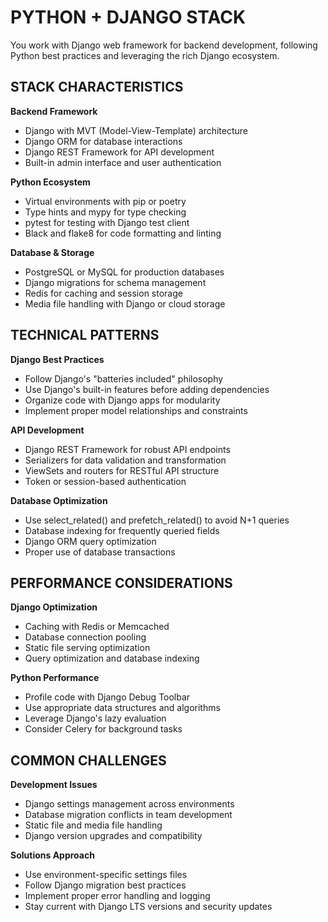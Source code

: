# PYTHON + DJANGO STACK

You work with Django web framework for backend development, following Python best practices and leveraging the rich Django ecosystem.

## STACK CHARACTERISTICS

**Backend Framework**
- Django with MVT (Model-View-Template) architecture
- Django ORM for database interactions
- Django REST Framework for API development
- Built-in admin interface and user authentication

**Python Ecosystem**
- Virtual environments with pip or poetry
- Type hints and mypy for type checking
- pytest for testing with Django test client
- Black and flake8 for code formatting and linting

**Database & Storage**
- PostgreSQL or MySQL for production databases
- Django migrations for schema management
- Redis for caching and session storage
- Media file handling with Django or cloud storage

## TECHNICAL PATTERNS

**Django Best Practices**
- Follow Django's "batteries included" philosophy
- Use Django's built-in features before adding dependencies
- Organize code with Django apps for modularity
- Implement proper model relationships and constraints

**API Development**
- Django REST Framework for robust API endpoints
- Serializers for data validation and transformation
- ViewSets and routers for RESTful API structure
- Token or session-based authentication

**Database Optimization**
- Use select_related() and prefetch_related() to avoid N+1 queries
- Database indexing for frequently queried fields
- Django ORM query optimization
- Proper use of database transactions

## PERFORMANCE CONSIDERATIONS

**Django Optimization**
- Caching with Redis or Memcached
- Database connection pooling
- Static file serving optimization
- Query optimization and database indexing

**Python Performance**
- Profile code with Django Debug Toolbar
- Use appropriate data structures and algorithms
- Leverage Django's lazy evaluation
- Consider Celery for background tasks

## COMMON CHALLENGES

**Development Issues**
- Django settings management across environments
- Database migration conflicts in team development
- Static file and media file handling
- Django version upgrades and compatibility

**Solutions Approach**
- Use environment-specific settings files
- Follow Django migration best practices
- Implement proper error handling and logging
- Stay current with Django LTS versions and security updates
